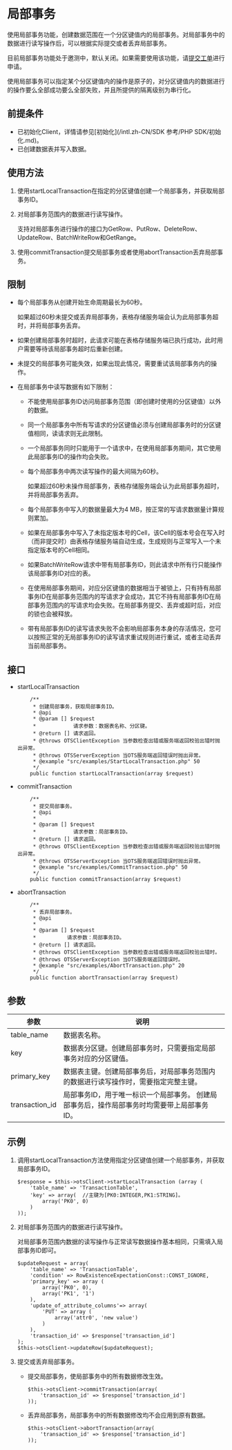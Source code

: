 # 局部事务

使用局部事务功能，创建数据范围在一个分区键值内的局部事务。对局部事务中的数据进行读写操作后，可以根据实际提交或者丢弃局部事务。

目前局部事务功能处于邀测中，默认关闭。如果需要使用该功能，请[提交工单](https://workorder-intl.console.aliyun.com/#/ticket/createInd)进行申请。

使用局部事务可以指定某个分区键值内的操作是原子的，对分区键值内的数据进行的操作要么全部成功要么全部失败，并且所提供的隔离级别为串行化。

## 前提条件

-   已初始化Client，详情请参见[初始化](/intl.zh-CN/SDK 参考/PHP SDK/初始化.md)。
-   已创建数据表并写入数据。

## 使用方法

1.  使用startLocalTransaction在指定的分区键值创建一个局部事务，并获取局部事务ID。
2.  对局部事务范围内的数据进行读写操作。

    支持对局部事务进行操作的接口为GetRow、PutRow、DeleteRow、UpdateRow、BatchWriteRow和GetRange。

3.  使用commitTransaction提交局部事务或者使用abortTransaction丢弃局部事务。

## 限制

-   每个局部事务从创建开始生命周期最长为60秒。

    如果超过60秒未提交或丢弃局部事务，表格存储服务端会认为此局部事务超时，并将局部事务丢弃。

-   如果创建局部事务时超时，此请求可能在表格存储服务端已执行成功，此时用户需要等待该局部事务超时后重新创建。
-   未提交的局部事务可能失效，如果出现此情况，需要重试该局部事务内的操作。
-   在局部事务中读写数据有如下限制：
    -   不能使用局部事务ID访问局部事务范围（即创建时使用的分区键值）以外的数据。
    -   同一个局部事务中所有写请求的分区键值必须与创建局部事务时的分区键值相同，读请求则无此限制。
    -   一个局部事务同时只能用于一个请求中，在使用局部事务期间，其它使用此局部事务ID的操作均会失败。
    -   每个局部事务中两次读写操作的最大间隔为60秒。

        如果超过60秒未操作局部事务，表格存储服务端会认为此局部事务超时，并将局部事务丢弃。

    -   每个局部事务中写入的数据量最大为4 MB，按正常的写请求数据量计算规则累加。
    -   如果在局部事务中写入了未指定版本号的Cell，该Cell的版本号会在写入时（而非提交时）由表格存储服务端自动生成，生成规则与正常写入一个未指定版本号的Cell相同。
    -   如果BatchWriteRow请求中带有局部事务ID，则此请求中所有行只能操作该局部事务ID对应的表。
    -   在使用局部事务期间，对应分区键值的数据相当于被锁上，只有持有局部事务ID在局部事务范围内的写请求才会成功，其它不持有局部事务ID在局部事务范围内的写请求均会失败。在局部事务提交、丢弃或超时后，对应的锁也会被释放。
    -   带有局部事务ID的读写请求失败不会影响局部事务本身的存活情况，您可以按照正常的无局部事务ID的读写请求重试规则进行重试，或者主动丢弃当前局部事务。

## 接口

-   startLocalTransaction

    ```
        /**
         * 创建局部事务，获取局部事务ID。
         * @api
         * @param [] $request
         *            请求参数：数据表名称、分区键。
         * @return [] 请求返回。
         * @throws OTSClientException 当参数检查出错或服务端返回校验出错时抛出异常。
         * @throws OTSServerException 当OTS服务端返回错误时抛出异常。
         * @example "src/examples/StartLocalTransaction.php" 50
         */
        public function startLocalTransaction(array $request)
    ```

-   commitTransaction

    ```
        /**
         * 提交局部事务。
         * @api
         *
         * @param [] $request
         *            请求参数：局部事务ID。
         * @return [] 请求返回。
         * @throws OTSClientException 当参数检查出错或服务端返回校验出错时抛出异常。
         * @throws OTSServerException 当OTS服务端返回错误时抛出异常。
         * @example "src/examples/CommitTransaction.php" 50
         */
        public function commitTransaction(array $request)
    ```


-   abortTransaction

    ```
        /**
         * 丢弃局部事务。
         * @api
         *
         * @param [] $request
         *          请求参数：局部事务ID。
         * @return [] 请求返回。
         * @throws OTSClientException 当参数检查出错或服务端返回校验出错时。
         * @throws OTSServerException 当OTS服务端返回错误时。
         * @example "src/examples/AbortTransaction.php" 20
         */
        public function abortTransaction(array $request)
    ```


## 参数

|参数|说明|
|--|--|
|table\_name|数据表名称。|
|key|数据表分区键。创建局部事务时，只需要指定局部事务对应的分区键值。 |
|primary\_key|数据表主键。创建局部事务后，对局部事务范围内的数据进行读写操作时，需要指定完整主键。 |
|transaction\_id|局部事务ID，用于唯一标识一个局部事务。 创建局部事务后，操作局部事务时均需要带上局部事务ID。 |

## 示例

1.  调用startLocalTransaction方法使用指定分区键值创建一个局部事务，并获取局部事务ID。

    ```
    $response = $this->otsClient->startLocalTransaction (array (
        'table_name' => 'TransactionTable',
        'key' => array(  //主键为[PK0:INTEGER,PK1:STRING]。
            array('PK0', 0)
        )
    ));
    ```

2.  对局部事务范围内的数据进行读写操作。

    对局部事务范围内数据的读写操作与正常读写数据操作基本相同，只需填入局部事务ID即可。

    ```
    $updateRequest = array(
        'table_name' => 'TransactionTable',
        'condition' => RowExistenceExpectationConst::CONST_IGNORE,
        'primary_key' => array (
            array('PK0', 0),
            array('PK1', '1')
        ),
        'update_of_attribute_columns'=> array(
            'PUT' => array (
                array('attr0', 'new value')
            )
        ),
        'transaction_id' => $response['transaction_id']
    );
    $this->otsClient->updateRow($updateRequest);
    ```

3.  提交或丢弃局部事务。
    -   提交局部事务，使局部事务中的所有数据修改生效。

        ```
        $this->otsClient->commitTransaction(array(
            'transaction_id' => $response['transaction_id']
        ));
        ```

    -   丢弃局部事务，局部事务中的所有数据修改均不会应用到原有数据。

        ```
        $this->otsClient->abortTransaction(array(
            'transaction_id' => $response['transaction_id']
        ));
        ```


